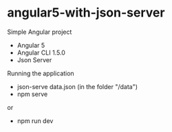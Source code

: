 # angular5-with-json-server

Simple Angular project

- Angular 5
- Angular CLI 1.5.0
- Json Server

Running the application
- json-serve data.json (in the folder "/data")
- npm serve

or
- npm run dev



